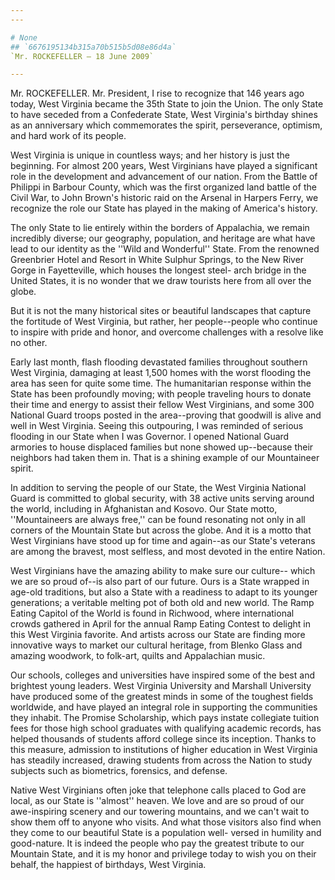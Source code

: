 ```yaml
---
---

# None
## `6676195134b315a70b515b5d08e86d4a`
`Mr. ROCKEFELLER — 18 June 2009`

---
```


 Mr. ROCKEFELLER. Mr. President, I rise to recognize that 146 
years ago today, West Virginia became the 35th State to join the Union. 
The only State to have seceded from a Confederate State, West 
Virginia's birthday shines as an anniversary which commemorates the 
spirit, perseverance, optimism, and hard work of its people.

West Virginia is unique in countless ways; and her history is just 
the beginning. For almost 200 years, West Virginians have played a 
significant role in the development and advancement of our nation. From 
the Battle of Philippi in Barbour County, which was the first organized 
land battle of the Civil War, to John Brown's historic raid on the 
Arsenal in Harpers Ferry, we recognize the role our State has played in 
the making of America's history.

The only State to lie entirely within the borders of Appalachia, we 
remain incredibly diverse; our geography, population, and heritage are 
what have lead to our identity as the ''Wild and Wonderful'' State. 
From the renowned Greenbrier Hotel and Resort in White Sulphur Springs, 
to the New River Gorge in Fayetteville, which houses the longest steel-
arch bridge in the United States, it is no wonder that we draw tourists 
here from all over the globe.

But it is not the many historical sites or beautiful landscapes that 
capture the fortitude of West Virginia, but rather, her people--people 
who continue to inspire with pride and honor, and overcome challenges 
with a resolve like no other.

Early last month, flash flooding devastated families throughout 
southern West Virginia, damaging at least 1,500 homes with the worst 
flooding the area has seen for quite some time. The humanitarian 
response within the State has been profoundly moving; with people 
traveling hours to donate their time and energy to assist their fellow 
West Virginians, and some 300 National Guard troops posted in the 
area--proving that goodwill is alive and well in West Virginia. Seeing 
this outpouring, I was reminded of serious flooding in our State when I 
was Governor. I opened National Guard armories to house displaced 
families but none showed up--because their neighbors had taken them in. 
That is a shining example of our Mountaineer spirit.

In addition to serving the people of our State, the West Virginia 
National Guard is committed to global security, with 38 active units 
serving around the world, including in Afghanistan and Kosovo. Our 
State motto, ''Mountaineers are always free,'' can be found resonating 
not only in all corners of the Mountain State but across the globe. And 
it is a motto that West Virginians have stood up for time and again--as 
our State's veterans are among the bravest, most selfless, and most 
devoted in the entire Nation.

West Virginians have the amazing ability to make sure our culture--
which we are so proud of--is also part of our future. Ours is a State 
wrapped in age-old traditions, but also a State with a readiness to 
adapt to its younger generations; a veritable melting pot of both old 
and new world. The Ramp Eating Capitol of the World is found in 
Richwood, where international crowds gathered in April for the annual 
Ramp Eating Contest to delight in this West Virginia favorite. And 
artists across our State are finding more innovative ways to market our 
cultural heritage, from Blenko Glass and amazing woodwork, to folk-art, 
quilts and Appalachian music.

Our schools, colleges and universities have inspired some of the best 
and brightest young leaders. West Virginia University and Marshall 
University have produced some of the greatest minds in some of the 
toughest fields worldwide, and have played an integral role in 
supporting the communities they inhabit. The Promise Scholarship, which 
pays instate collegiate tuition fees for those high school graduates 
with qualifying academic records, has helped thousands of students 
afford college since its inception. Thanks to this measure, admission 
to institutions of higher education in West Virginia has steadily 
increased, drawing students from across the Nation to study subjects 
such as biometrics, forensics, and defense.

Native West Virginians often joke that telephone calls placed to God 
are local, as our State is ''almost'' heaven. We love and are so proud 
of our awe-inspiring scenery and our towering mountains, and we can't 
wait to show them off to anyone who visits. And what those visitors 
also find when they come to our beautiful State is a population well-
versed in humility and good-nature. It is indeed the people who pay the 
greatest tribute to our Mountain State, and it is my honor and 
privilege today to wish you on their behalf, the happiest of birthdays, 
West Virginia.
